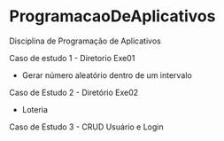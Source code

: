 # ProgramacaoDeAplicativos
Disciplina de Programação de Aplicativos


Caso de estudo 1 - Diretorio Exe01
- Gerar número aleatório dentro de um intervalo

Caso de Estudo 2 - Diretório Exe02
- Loteria

Caso de Estudo 3 - CRUD Usuário e Login